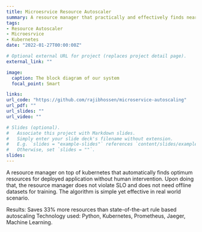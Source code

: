 ```yaml
---
title: Microesrvice Resource Autoscaler
summary: A resource manager that practically and effectively finds near optimum resource configurations for microservice applications.
tags:
- Resource Autoscaler
- Microesrvice
- Kubernetes
date: "2022-01-27T00:00:00Z"

# Optional external URL for project (replaces project detail page).
external_link: ""

image:
  caption: The block diagram of our system
  focal_point: Smart

links:
url_code: "https://github.com/rajibhossen/microservice-autoscaling"
url_pdf: ""
url_slides: ""
url_video: ""

# Slides (optional).
#   Associate this project with Markdown slides.
#   Simply enter your slide deck's filename without extension.
#   E.g. `slides = "example-slides"` references `content/slides/example-slides.md`.
#   Otherwise, set `slides = ""`.
slides:
---
```


A resource manager on top of kubernetes that automatically finds optimum resources for deployed application without human intervention. Upon doing that, the resource manager does not violate SLO and does not need offline datasets for training. The algorithm is simple yet effective in real world scenario.

Results: Saves 33% more resources than state-of-the-art rule based autoscaling
Technology used: Python, Kubernetes, Prometheus, Jaeger, Machine Learning.
